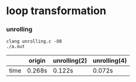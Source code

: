 # loop transformation

### unrolling

```shell
clang unrolling.c -O0
./a.out
```

|      | origin | unrolling(2) | unrolling(4) |
|------|--------|--------------|--------------|
| time | 0.268s | 0.122s       | 0.072s       |
